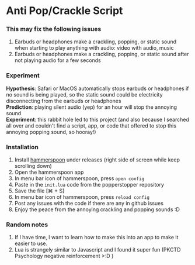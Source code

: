# Anti Pop/Crackle Script
### This may fix the following issues
1. Earbuds or headphones make a crackling, popping, or static sound when starting to play anything with audio: video with audio, music
2. Earbuds or headphones make a crackling, popping, or static sound after not playing audio for a few seconds    

### Experiment
**Hypothesis**: Safari or MacOS automatically stops earbuds or headphones if no sound is being played, so the static sound could be electricity disconnecting from the earbuds or headphones    
**Prediction**: playing silent audio (yep) for an hour will stop the annoying sound     
**Experiment**: this rabbit hole led to this project (and also because I searched all over and couldn't find a script, app, or code that offered to stop this annoying popping sound, so hooray!)     

### Installation
1. Install [hammerspoon](https://github.com/Hammerspoon/hammerspoon) under releases (right side of screen while keep scrolling down)
2. Open the hammerspoon app
3. In menu bar icon of hammerspoon, press `open config`
4. Paste in the `init.lua` code from the popperstopper repository
5. Save the file [⌘ + S]
6. In menu bar icon of hammerspoon, press `reload config`
7. Post any issues with the code if there are any in github issues
8. Enjoy the peace from the annoying crackling and popping sounds :D

### Random notes
1. If I have time, I want to learn how to make this into an app to make it easier to use.
2. Lua is strangely similar to Javascript and I found it super fun (PKCTD Psychology negative reinforcement >:D )
